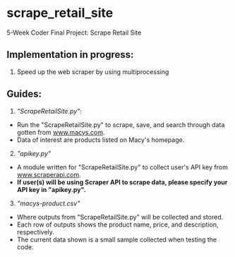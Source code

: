 # scrape_retail_site
5-Week Coder Final Project: Scrape Retail Site 

## Implementation in progress:
1. Speed up the web scraper by using multiprocessing 

## Guides:
1. *"ScrapeRetailSite.py"*:
  - Run the "ScrapeRetailSite.py" to scrape, save, and search through data gotten from www.macys.com.
  - Data of interest are products listed on Macy's homepage.

2. *"apikey.py"* 
  - A module written for "ScrapeRetailSite.py" to collect user's API key from www.scraperapi.com.
  - **If user(s) will be using Scraper API to scrape data, please specify your API key in "apikey.py".** 

3. *"macys-product.csv"*
  - Where outputs from "ScrapeRetailSite.py" will be collected and stored.
  - Each row of outputs shows the product name, price, and description, respectively.
  - The current data shown is a small sample collected when testing the code.
